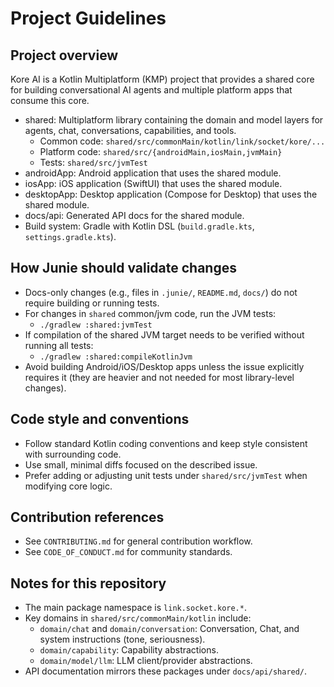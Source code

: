 # Project Guidelines

## Project overview

Kore AI is a Kotlin Multiplatform (KMP) project that provides a shared core for building conversational AI agents and
multiple platform apps that consume this core.

- shared: Multiplatform library containing the domain and model layers for agents, chat, conversations, capabilities,
  and tools.
    - Common code: `shared/src/commonMain/kotlin/link/socket/kore/...`
    - Platform code: `shared/src/{androidMain,iosMain,jvmMain}`
    - Tests: `shared/src/jvmTest`
- androidApp: Android application that uses the shared module.
- iosApp: iOS application (SwiftUI) that uses the shared module.
- desktopApp: Desktop application (Compose for Desktop) that uses the shared module.
- docs/api: Generated API docs for the shared module.
- Build system: Gradle with Kotlin DSL (`build.gradle.kts`, `settings.gradle.kts`).

## How Junie should validate changes

- Docs-only changes (e.g., files in `.junie/`, `README.md`, `docs/`) do not require building or running tests.
- For changes in `shared` common/jvm code, run the JVM tests:
    - `./gradlew :shared:jvmTest`
- If compilation of the shared JVM target needs to be verified without running all tests:
    - `./gradlew :shared:compileKotlinJvm`
- Avoid building Android/iOS/Desktop apps unless the issue explicitly requires it (they are heavier and not needed for
  most library-level changes).

## Code style and conventions

- Follow standard Kotlin coding conventions and keep style consistent with surrounding code.
- Use small, minimal diffs focused on the described issue.
- Prefer adding or adjusting unit tests under `shared/src/jvmTest` when modifying core logic.

## Contribution references

- See `CONTRIBUTING.md` for general contribution workflow.
- See `CODE_OF_CONDUCT.md` for community standards.

## Notes for this repository

- The main package namespace is `link.socket.kore.*`.
- Key domains in `shared/src/commonMain/kotlin` include:
    - `domain/chat` and `domain/conversation`: Conversation, Chat, and system instructions (tone, seriousness).
    - `domain/capability`: Capability abstractions.
    - `domain/model/llm`: LLM client/provider abstractions.
- API documentation mirrors these packages under `docs/api/shared/`.
